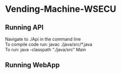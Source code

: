 # Vending-Machine-WSECU



## Running API
Navigate to ./Api in the command line\
To compile code run: javac ./java/src/*.java \
To run: java -classpath "./java/src" Main

## Running WebApp


